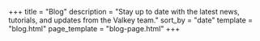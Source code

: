 +++
title = "Blog"
description = "Stay up to date with the latest news, tutorials, and updates from the Valkey team."
sort_by = "date"
template = "blog.html"
page_template = "blog-page.html"
+++
